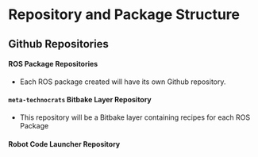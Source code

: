 # Repository and Package Structure 

## Github Repositories

#### ROS Package Repositories

* Each ROS package created will have its own Github repository.

#### `meta-technocrats` Bitbake Layer Repository

* This repository will be a Bitbake layer containing recipes for each ROS Package

#### Robot Code Launcher Repository